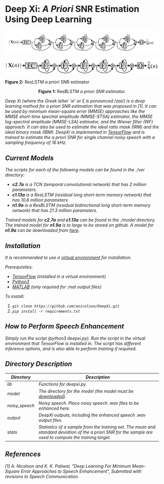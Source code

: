 Deep Xi: *A Priori* SNR Estimation Using Deep Learning
====

![](./fig_resblstm.png "ResBLSTM a priori SNR estimator.")


![](./fig_reslstm.png "ResLSTM a priori SNR estimator.")

**Figure 2:** ResLSTM *a priori* SNR estimator



<p align="center">
  <b>Figure 1:</b> <a> ResBLSTM </a> <i> a priori</a>  <a> SNR estimator.</a>
</p>



Deep Xi (where the Greek letter 'xi' or ξ is ponounced  /zaɪ/) is a deep learning method for *a priori* SNR estimation that was proposed in [1]. It can be used by minimum mean-square error (MMSE) approaches like the MMSE short-time spectral amplitude (MMSE-STSA) estimator, the MMSE log-spectral amplitude (MMSE-LSA) estimator, and the Wiener filter (WF) approach. It can also be used to estimate the ideal ratio mask (IRM) and the ideal binary mask (IBM). DeepXi is implemented in [TensorFlow](https://www.tensorflow.org/) and is trained to estimate the *a priori* SNR for single channel noisy speech with a sampling frequency of 16 kHz. 


Current Models
-----

The scripts for each of the following models can be found in the *./ver* directory:

* **c2.7a** is a TCN (temporal convolutional network) that has 2 million parameters.
* **c1.13a** is a ResLSTM (residual long short-term memory network) that has 10.8 million parameters.
* **n1.9a** is a ResBLSTM (residual bidirectional long short-term memory network) that has 21.3 million parameters.

Trained models for **c2.7a** and **c1.13a** can be found in the *./model* directory. The trained model for **n1.9a** is to large to be stored on github. A model for **n1.9a** can be downloaded from [here](https://www.dropbox.com/s/wkhymfmx4qmqvg7/n1.5a.zip?dl=0). 


Installation
-----

It is recommended to use a [virtual environment](http://virtualenvwrapper.readthedocs.io/en/latest/install.html) for installation.

Prerequisites:

* [TensorFlow](https://www.tensorflow.org/) (installed in a virtual environment)
* [Python3](https://docs.python-guide.org/starting/install3/linux/)
* [MATLAB](https://www.mathworks.com/products/matlab.html) (only required for .mat output files)

To install:

1. `git clone https://github.com/anicolson/DeepXi.git`
2. `pip install -r requirements.txt`

How to Perform Speech Enhancement
-----

Simply run the script (python3 deepxi.py). Run the script in the virtual environment that TensorFlow is installed in. The script has different inference options, and is also able to perform training if required.

Directory Description
-----

Directory | Description
--------| -----------  
lib | Functions for deepxi.py.
model | The directory for the model (the model must be [downloaded](https://www.dropbox.com/s/wkhymfmx4qmqvg7/n1.5a.zip?dl=0)).
noisy_speech | Noisy speech. Place noisy speech .wav files to be enhanced here.
output | DeepXi outputs, including the enhanced speech .wav output files.
stats | Statistics of a sample from the training set. The mean and standard deviation of the *a priori* SNR for the sample are used to compute the training target. 

References
-----

[1] A. Nicolson and K. K. Paliwal, "Deep Learning For Minimum Mean-Square Error Approaches to Speech Enhancement", Submitted with revisions to Speech Communication.
